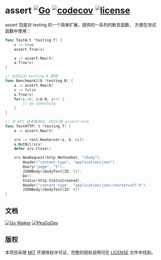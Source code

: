 assert
[![Go](https://github.com/issue9/assert/workflows/Go/badge.svg)](https://github.com/issue9/assert/actions?query=workflow%3AGo)
[![codecov](https://codecov.io/gh/issue9/assert/branch/master/graph/badge.svg)](https://codecov.io/gh/issue9/assert)
[![license](https://img.shields.io/badge/license-MIT-brightgreen.svg?style=flat)](https://opensource.org/licenses/MIT)
======

assert 包是对 testing 的一个简单扩展，提供的一系列的断言函数，
方便在测试函数中使用：

```go
func TestA(t *testing.T) {
    v := true
    assert.True(v)

    a := assert.New(t)
    a.True(v)
}

// 也可以对 testing.B 使用
func Benchmark1(b *testing.B) {
    a := assert.New(b)
    v := false
    a.True(v)
    for(i:=0; i<b.N; i++) {
        // do something
    }
}

// 对 API 请求做测试，可以引用 assert/rest
func TestHTTP( t *testing.T) {
    a := assert.New(t)

    srv := rest.NewServer(a, h, nil)
    a.NotNil(srv)
    defer srv.Close()

    srv.NewRequest(http.MethodGet, "/body").
        Header("content-type", "application/json").
        Query("page", "5").
        JSONBody(&bodyTest{ID: 5}).
        Do().
        Status(http.StatusCreated).
        Header("content-type", "application/json;charset=utf-8").
        JSONBody(&bodyTest{ID: 6})
}
```

文档
----

[![Go Walker](https://gowalker.org/api/v1/badge)](https://gowalker.org/github.com/issue9/assert)
[![PkgGoDev](https://pkg.go.dev/badge/github.com/issue9/assert)](https://pkg.go.dev/github.com/issue9/assert)

版权
----

本项目采用 [MIT](https://opensource.org/licenses/MIT) 开源授权许可证，完整的授权说明可在 [LICENSE](LICENSE) 文件中找到。
